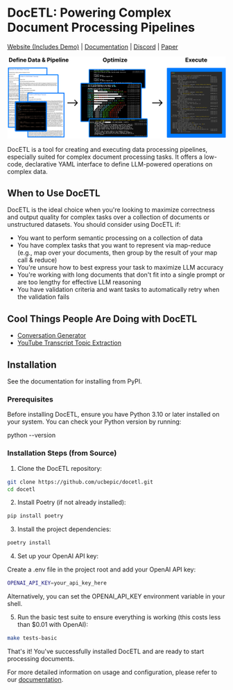 # DocETL: Powering Complex Document Processing Pipelines

[Website (Includes Demo)](https://docetl.org) | [Documentation](https://ucbepic.github.io/docetl) | [Discord](https://discord.gg/fHp7B2X3xx) | [Paper](https://arxiv.org/abs/2410.12189)

![DocETL Figure](docs/assets/readmefig.png)

DocETL is a tool for creating and executing data processing pipelines, especially suited for complex document processing tasks. It offers a low-code, declarative YAML interface to define LLM-powered operations on complex data.

## When to Use DocETL

DocETL is the ideal choice when you're looking to maximize correctness and output quality for complex tasks over a collection of documents or unstructured datasets. You should consider using DocETL if:

- You want to perform semantic processing on a collection of data
- You have complex tasks that you want to represent via map-reduce (e.g., map over your documents, then group by the result of your map call & reduce)
- You're unsure how to best express your task to maximize LLM accuracy
- You're working with long documents that don't fit into a single prompt or are too lengthy for effective LLM reasoning
- You have validation criteria and want tasks to automatically retry when the validation fails

## Cool Things People Are Doing with DocETL

- [Conversation Generator](https://github.com/redhog/docetl-conversation)
- [YouTube Transcript Topic Extraction](https://github.com/rajib76/docetl_examples)

## Installation

See the documentation for installing from PyPI.

### Prerequisites

Before installing DocETL, ensure you have Python 3.10 or later installed on your system. You can check your Python version by running:

python --version

### Installation Steps (from Source)

1. Clone the DocETL repository:

```bash
git clone https://github.com/ucbepic/docetl.git
cd docetl
```

2. Install Poetry (if not already installed):

```bash
pip install poetry
```

3. Install the project dependencies:

```bash
poetry install
```

4. Set up your OpenAI API key:

Create a .env file in the project root and add your OpenAI API key:

```bash
OPENAI_API_KEY=your_api_key_here
```

Alternatively, you can set the OPENAI_API_KEY environment variable in your shell.

5. Run the basic test suite to ensure everything is working (this costs less than $0.01 with OpenAI):

```bash
make tests-basic
```

That's it! You've successfully installed DocETL and are ready to start processing documents.

For more detailed information on usage and configuration, please refer to our [documentation](https://ucbepic.github.io/docetl).
